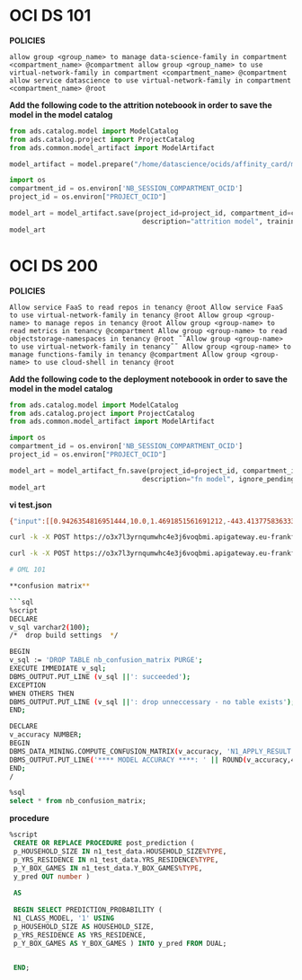 # OCI DS 101

**POLICIES**

`allow group <group_name> to manage data-science-family in compartment <compartment_name> @compartment
allow group <group_name> to use virtual-network-family in compartment <compartment_name> @compartment
allow service datascience to use virtual-network-family in compartment <compartment_name> @root`


**Add the following code to the attrition noteboook in order to save the model in the model catalog**

```python
from ads.catalog.model import ModelCatalog
from ads.catalog.project import ProjectCatalog
from ads.common.model_artifact import ModelArtifact

model_artifact = model.prepare("/home/datascience/ocids/affinity_card/model/", force_overwrite=True, fn_artifact_files_included=True, fn_name="predictor") 

import os
compartment_id = os.environ['NB_SESSION_COMPARTMENT_OCID']
project_id = os.environ["PROJECT_OCID"]

model_art = model_artifact.save(project_id=project_id, compartment_id=compartment_id, display_name="attrition model",
                                 description="attrition model", training_script_path="/home/datascience/ads-examples/binary_classification_attrition.ipynb", ignore_pending_changes=True)
model_art
```

# OCI DS 200

**POLICIES**

`Allow service FaaS to read repos in tenancy @root
Allow service FaaS to use virtual-network-family in tenancy @root
Allow group <group-name> to manage repos in tenancy @root
Allow group <group-name> to read metrics in tenancy @compartment
Allow group <group-name> to read objectstorage-namespaces in tenancy @root
˜˜Allow group <group-name> to use virtual-network-family in tenancy˜˜
Allow group <group-name> to manage functions-family in tenancy @compartment
Allow group <group-name> to use cloud-shell in tenancy @root`


**Add the following code to the deployment noteboook in order to save the model in the model catalog**

```python
from ads.catalog.model import ModelCatalog
from ads.catalog.project import ProjectCatalog
from ads.common.model_artifact import ModelArtifact

import os
compartment_id = os.environ['NB_SESSION_COMPARTMENT_OCID']
project_id = os.environ["PROJECT_OCID"]

model_art = model_artifact_fn.save(project_id=project_id, compartment_id=compartment_id, display_name="fn model",
                                 description="fn model", ignore_pending_changes=True)
model_art
```
**vi test.json**

```bash
{"input":[[0.9426354816951444,10.0,1.4691851561691212,-443.41377583633323,-0.01884418423666756,2.5156476289097847,-9.0,101.0,-9.0,-0.13569659843193554,1000.0,10.0,0.0,0.0,1.4507967114096254,-43.87337348658269,0.0004781176582166312,3.0990946463672753,-4.668506323375299,-0.1549329356194024,19.421065136359413,0.203789137870722,-0.0016150491614570614,2.8334756912076617,-0.004230294763510757,10.0,-1.0,16.602457994672683,1.8711181897376987,11.801446013761858,-1.5978704963512458,1.2148721218109126,-407.3669945970512,133.0075252989285,1.2262200162027341,100.0,8.001033298496045,-0.026874430938811675,1.3678443110500578,1.7197167339866108,0.1435355464405037,1000.0,0.1954810896006457,0.05063792285779614,-2.428815607323977,-4.695494887609295,109.86208050517756,157.98065903844312]]}
```

```bash
curl -k -X POST https://o3x7l3yrnqumwhc4e3j6voqbmi.apigateway.eu-frankfurt-1.oci.customer-oci.com/predictor/predict -d '{"input":[[0.9426354816951444,10.0,1.4691851561691212,-443.41377583633323,-0.01884418423666756,2.5156476289097847,-9.0,101.0,-9.0,-0.13569659843193554,1000.0,10.0,0.0,0.0,1.4507967114096254,-43.87337348658269,0.0004781176582166312,3.0990946463672753,-4.668506323375299,-0.1549329356194024,19.421065136359413,0.203789137870722,-0.0016150491614570614,2.8334756912076617,-0.004230294763510757,10.0,-1.0,16.602457994672683,1.8711181897376987,11.801446013761858,-1.5978704963512458,1.2148721218109126,-407.3669945970512,133.0075252989285,1.2262200162027341,100.0,8.001033298496045,-0.026874430938811675,1.3678443110500578,1.7197167339866108,0.1435355464405037,1000.0,0.1954810896006457,0.05063792285779614,-2.428815607323977,-4.695494887609295,109.86208050517756,157.98065903844312]]}'
```

```bash
curl -k -X POST https://o3x7l3yrnqumwhc4e3j6voqbmi.apigateway.eu-frankfurt-1.oci.customer-oci.com/predictor/predict -d @test.json --header "Content-type:application/json"

# OML 101

**confusion matrix**

```sql
%script
DECLARE
v_sql varchar2(100);
/*  drop build settings  */

BEGIN
v_sql := 'DROP TABLE nb_confusion_matrix PURGE';
EXECUTE IMMEDIATE v_sql;
DBMS_OUTPUT.PUT_LINE (v_sql ||': succeeded');
EXCEPTION
WHEN OTHERS THEN
DBMS_OUTPUT.PUT_LINE (v_sql ||': drop unneccessary - no table exists');
END;

DECLARE
v_accuracy NUMBER;
BEGIN
DBMS_DATA_MINING.COMPUTE_CONFUSION_MATRIX(v_accuracy, 'N1_APPLY_RESULT','N1_TEST_DATA','CUST_ID','AFFINITY_CARD','nb_confusion_matrix','PREDICTION','PROBABILITY');
DBMS_OUTPUT.PUT_LINE('**** MODEL ACCURACY ****: ' || ROUND(v_accuracy,4));
END;
/
```
```sql
%sql
select * from nb_confusion_matrix;
```

**procedure**

```sql
%script 
 CREATE OR REPLACE PROCEDURE post_prediction ( 
 p_HOUSEHOLD_SIZE IN n1_test_data.HOUSEHOLD_SIZE%TYPE, 
 p_YRS_RESIDENCE IN n1_test_data.YRS_RESIDENCE%TYPE, 
 p_Y_BOX_GAMES IN n1_test_data.Y_BOX_GAMES%TYPE, 
 y_pred OUT number )
 
 AS
 
 BEGIN SELECT PREDICTION_PROBABILITY (
 N1_CLASS_MODEL, '1' USING
 p_HOUSEHOLD_SIZE AS HOUSEHOLD_SIZE, 
 p_YRS_RESIDENCE AS YRS_RESIDENCE, 
 p_Y_BOX_GAMES AS Y_BOX_GAMES ) INTO y_pred FROM DUAL; 

 
 END;
```
